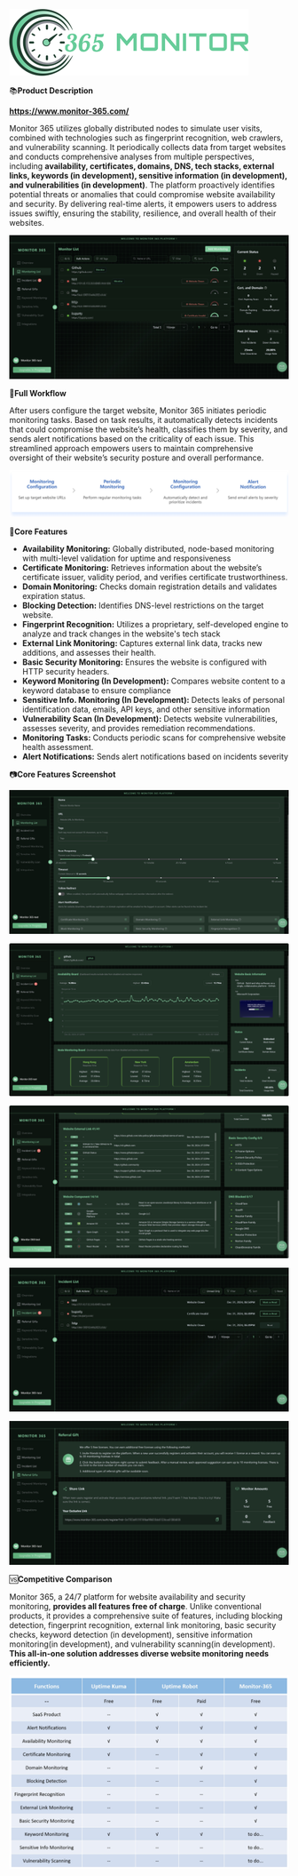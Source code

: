 <img src="pic/github/Monitor365-9.png" alt="Monitor365-9" style="zoom:50%;" />

📚**Product Description**

**https://www.monitor-365.com/**

Monitor 365 utilizes globally distributed nodes to simulate user visits, combined with technologies such as fingerprint recognition, web crawlers, and vulnerability scanning. It periodically collects data from target websites and conducts comprehensive analyses from multiple perspectives, including **availability, certificates, domains, DNS, tech stacks, external links, keywords (in development), sensitive information (in development), and vulnerabilities (in development)**.
The platform proactively identifies potential threats or anomalies that could compromise website availability and security. By delivering real-time alerts, it empowers users to address issues swiftly, ensuring the stability, resilience, and overall health of their websites.

![Monitor365-1](pic/github/Monitor365-1.jpg)

🔀**Full Workflow**

After users configure the target website, Monitor 365 initiates periodic monitoring tasks. Based on task results, it automatically detects incidents that could compromise the website’s health, classifies them by severity, and sends alert notifications based on the criticality of each issue. This streamlined approach empowers users to maintain comprehensive oversight of their website’s security posture and overall performance.

![monitor365-7](pic/github/monitor365-7.png)

📱**Core Features**

- **Availability Monitoring:** Globally distributed, node-based monitoring with multi-level validation for uptime and responsiveness
- **Certificate Monitoring:** Retrieves information about the website’s certificate issuer, validity period, and verifies certificate trustworthiness.
- **Domain Monitoring:** Checks domain registration details and validates expiration status.
- **Blocking Detection:** Identifies DNS-level restrictions on the target website.
- **Fingerprint Recognition:** Utilizes a proprietary, self-developed engine to analyze and track changes in the website's tech stack
- **External Link Monitoring:** Captures external link data, tracks new additions, and assesses their health.
- **Basic Security Monitoring:** Ensures the website is configured with HTTP security headers.
- **Keyword Monitoring (In Development):** Compares website content to a keyword database to ensure compliance
- **Sensitive Info. Monitoring (In Development):** Detects leaks of personal identification data, emails, API keys, and other sensitive information
- **Vulnerability Scan (In Development):** Detects website vulnerabilities, assesses severity, and provides remediation recommendations.
- **Monitoring Tasks:** Conducts periodic scans for comprehensive website health assessment.
- **Alert Notifications:** Sends alert notifications based on incidents severity

📷**Core Features Screenshot**

![Monitor365-2](pic/github/Monitor365-2.png)

![Monitor365-3](pic/github/Monitor365-3.png)

![Monitor365-4](pic/github/Monitor365-4.png)

![Monitor365-5](pic/github/Monitor365-5.png)

![Monitor365-6](pic/github/Monitor365-6.png)

🆚**Competitive Comparison**

Monitor 365, a 24/7 platform for website availability and security monitoring, **provides all features free of charge**. Unlike conventional products, it provides a comprehensive suite of features, including blocking detection, fingerprint recognition, external link monitoring, basic security checks, keyword detection (in development), sensitive information monitoring(in development), and vulnerability scanning(in development). **This all-in-one solution addresses diverse website monitoring needs efficiently.**

![Monitor365-8](pic/github/Monitor365-8.png)
